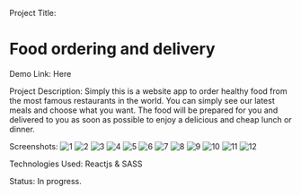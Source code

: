 Project Title:
# Food ordering and delivery

Demo Link:
Here

Project Description:
Simply this is a website app to order healthy food from the most famous restaurants in the world.
You can simply see our latest meals and choose what you want.
The food will be prepared for you and delivered to you as soon as possible to enjoy a delicious and cheap lunch or dinner.

Screenshots:
![1](https://user-images.githubusercontent.com/98362185/193806473-09cc8fc6-900c-4f4b-9385-86d732c7a31b.png)
![2](https://user-images.githubusercontent.com/98362185/193806577-375f9fac-2284-4132-a382-c43f6f61e9ff.png)
![3](https://user-images.githubusercontent.com/98362185/193806629-42b4bd48-2906-427b-b9e1-13630095f9cc.png)
![4](https://user-images.githubusercontent.com/98362185/193806674-c53d4ff2-9672-46fc-b61a-59083fe98fa4.png)
![5](https://user-images.githubusercontent.com/98362185/193806715-b96f64c6-4cf9-47ac-8542-c7ce249182ae.png)
![6](https://user-images.githubusercontent.com/98362185/193806752-56924844-0b76-4a63-8492-e5a99346d27f.png)
![7](https://user-images.githubusercontent.com/98362185/193806794-510d1c6d-7125-44b9-ab16-e7b0e4f694ca.png)
![8](https://user-images.githubusercontent.com/98362185/193806823-bb7c7d69-6461-46d4-b76f-03a5eef2d566.png)
![9](https://user-images.githubusercontent.com/98362185/193806846-3d880106-b35b-4b2d-a770-3f050609d210.png)
![10](https://user-images.githubusercontent.com/98362185/193806874-b0fa2b7a-5b48-4af2-8c25-e73ba178758d.png)
![11](https://user-images.githubusercontent.com/98362185/193806890-3fcbf250-ee19-4b51-bee5-d98e29d853b9.png)
![12](https://user-images.githubusercontent.com/98362185/193806917-b88ad869-940d-4b43-a323-f40f026aa9b9.png)



Technologies Used:
Reactjs & SASS

Status: In progress.
